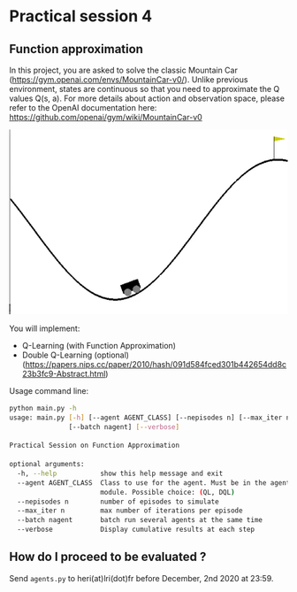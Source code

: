 # Practical session 4


## Function approximation

In this project, you are asked to solve the classic Mountain Car (https://gym.openai.com/envs/MountainCar-v0/). Unlike previous environment, states are continuous so that you need to approximate the Q values Q(s, a). For more details about action and observation space, please refer to the OpenAI documentation here: https://github.com/openai/gym/wiki/MountainCar-v0

![](mountain_car.gif)

You will implement:
* Q-Learning (with Function Approximation)
* Double Q-Learning (optional) (https://papers.nips.cc/paper/2010/hash/091d584fced301b442654dd8c23b3fc9-Abstract.html)


Usage command line:

```bash
python main.py -h
usage: main.py [-h] [--agent AGENT_CLASS] [--nepisodes n] [--max_iter n]
               [--batch nagent] [--verbose]

Practical Session on Function Approximation

optional arguments:
  -h, --help           show this help message and exit
  --agent AGENT_CLASS  Class to use for the agent. Must be in the agents
                       module. Possible choice: (QL, DQL)
  --nepisodes n        number of episodes to simulate
  --max_iter n         max number of iterations per episode
  --batch nagent       batch run several agents at the same time
  --verbose            Display cumulative results at each step
```


## How do I proceed to be evaluated ?

Send `agents.py` to heri(at)lri(dot)fr before December, 2nd 2020 at 23:59.
